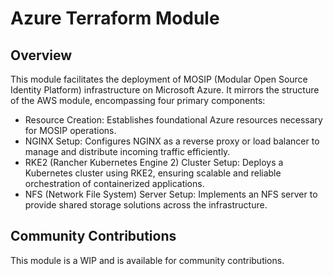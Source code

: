 # Azure Terraform Module

## Overview

This module facilitates the deployment of MOSIP (Modular Open Source Identity Platform) infrastructure on Microsoft Azure. It mirrors the structure of the AWS module, encompassing four primary components:

- Resource Creation: Establishes foundational Azure resources necessary for MOSIP operations.
- NGINX Setup: Configures NGINX as a reverse proxy or load balancer to manage and distribute incoming traffic efficiently.
- RKE2 (Rancher Kubernetes Engine 2) Cluster Setup: Deploys a Kubernetes cluster using RKE2, ensuring scalable and reliable orchestration of containerized applications.
- NFS (Network File System) Server Setup: Implements an NFS server to provide shared storage solutions across the infrastructure.

## Community Contributions

This module is a WIP and is available for community contributions.